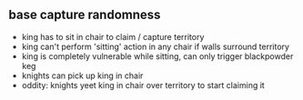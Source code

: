 
## base capture randomness

- king has to sit in chair to claim / capture territory
- king can't perform 'sitting' action in any chair if walls surround territory
- king is completely vulnerable while sitting, can only trigger blackpowder keg
- knights can pick up king in chair
- oddity: knights yeet king in chair over territory to start claiming it
